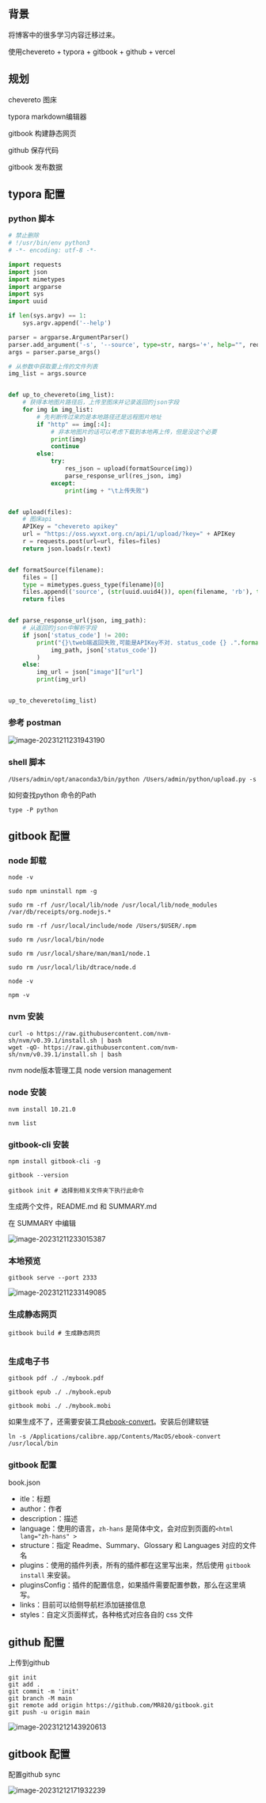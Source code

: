 ## 背景

将博客中的很多学习内容迁移过来。

使用chevereto + typora + gitbook + github + vercel

## 规划

chevereto 图床

typora markdown编辑器

gitbook 构建静态网页

github 保存代码

gitbook 发布数据



## typora 配置

### python 脚本

```python
# 禁止删除
# !/usr/bin/env python3
# -*- encoding: utf-8 -*-

import requests
import json
import mimetypes
import argparse
import sys
import uuid

if len(sys.argv) == 1:
    sys.argv.append('--help')

parser = argparse.ArgumentParser()
parser.add_argument('-s', '--source', type=str, nargs='+', help="", required=True)
args = parser.parse_args()

# 从参数中获取要上传的文件列表
img_list = args.source


def up_to_chevereto(img_list):
    # 获得本地图片路径后，上传至图床并记录返回的json字段
    for img in img_list:
        # 先判断传过来的是本地路径还是远程图片地址
        if "http" == img[:4]:
            # 非本地图片的话可以考虑下载到本地再上传，但是没这个必要
            print(img)
            continue
        else:
            try:
                res_json = upload(formatSource(img))
                parse_response_url(res_json, img)
            except:
                print(img + "\t上传失败")


def upload(files):
    # 图床api
    APIKey = "chevereto apikey"
    url = "https://oss.wyxxt.org.cn/api/1/upload/?key=" + APIKey
    r = requests.post(url=url, files=files)
    return json.loads(r.text)


def formatSource(filename):
    files = []
    type = mimetypes.guess_type(filename)[0]
    files.append(('source', (str(uuid.uuid4()), open(filename, 'rb'), type)))
    return files


def parse_response_url(json, img_path):
    # 从返回的json中解析字段
    if json['status_code'] != 200:
        print("{}\tweb端返回失败,可能是APIKey不对. status_code {} .".format(
            img_path, json['status_code'])
        )
    else:
        img_url = json["image"]["url"]
        print(img_url)


up_to_chevereto(img_list)

```

### 参考 postman

![image-20231211231943190](https://oss.wyxxt.org.cn/images/2023/12/11/13619dfc-5718-4ffa-bc56-246b5d11baad.png)

### shell 脚本

```shell
/Users/admin/opt/anaconda3/bin/python /Users/admin/python/upload.py -s
```

如何查找python 命令的Path

```shell
type -P python
```



## gitbook 配置

### node 卸载

```shell
node -v

sudo npm uninstall npm -g

sudo rm -rf /usr/local/lib/node /usr/local/lib/node_modules /var/db/receipts/org.nodejs.*

sudo rm -rf /usr/local/include/node /Users/$USER/.npm

sudo rm /usr/local/bin/node

sudo rm /usr/local/share/man/man1/node.1

sudo rm /usr/local/lib/dtrace/node.d

node -v

npm -v
```



### nvm 安装

```shell
curl -o https://raw.githubusercontent.com/nvm-sh/nvm/v0.39.1/install.sh | bash
wget -qO- https://raw.githubusercontent.com/nvm-sh/nvm/v0.39.1/install.sh | bash
```

nvm node版本管理工具 node version management

### node 安装

```shell
nvm install 10.21.0

nvm list
```

### gitbook-cli 安装

```shell
npm install gitbook-cli -g

gitbook --version

gitbook init # 选择到相关文件夹下执行此命令
```

生成两个文件，README.md 和 SUMMARY.md

在 SUMMARY 中编辑

![image-20231211233015387](https://oss.wyxxt.org.cn/images/2023/12/11/b9f09588-44bc-407f-b0e4-4c0ce0cff802.png)

### 本地预览

```shell
gitbook serve --port 2333
```

![image-20231211233149085](https://oss.wyxxt.org.cn/images/2023/12/11/d519ecda-6ece-4f89-8c9e-bb971c641dd0.png)

### 生成静态网页

```shell
gitbook build # 生成静态网页


```

### 生成电子书

```shell
gitbook pdf ./ ./mybook.pdf

gitbook epub ./ ./mybook.epub

gitbook mobi ./ ./mybook.mobi
```



如果生成不了，还需要安装工具[ebook-convert](https://links.jianshu.com/go?to=https%3A%2F%2Fcalibre-ebook.com)。安装后创建软链

```shell
ln -s /Applications/calibre.app/Contents/MacOS/ebook-convert /usr/local/bin
```



### gitbook 配置

book.json

- itle：标题
- author：作者
- description：描述
- language：使用的语言，`zh-hans` 是简体中文，会对应到页面的`<html lang="zh-hans" >`
- structure：指定 Readme、Summary、Glossary 和 Languages 对应的文件名
- plugins：使用的插件列表，所有的插件都在这里写出来，然后使用 `gitbook install` 来安装。
- pluginsConfig：插件的配置信息，如果插件需要配置参数，那么在这里填写。
- links：目前可以给侧导航栏添加链接信息
- styles：自定义页面样式，各种格式对应各自的 css 文件



## github 配置



上传到github

```shell
git init
git add .
git commit -m 'init'
git branch -M main
git remote add origin https://github.com/MR820/gitbook.git
git push -u origin main
```

![image-20231212143920613](https://oss.wyxxt.org.cn/images/2023/12/12/18a5adff-3699-4a90-9573-a626140a3e04.png)

## gitbook 配置

配置github sync

![image-20231212171932239](https://oss.wyxxt.org.cn/images/2023/12/12/f6539e2d-8ab8-4185-b0b4-c42b3a5e3458.png)

